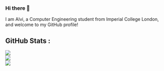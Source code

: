 ### Hi there 👋

I am Alvi, a Computer Engineering student from Imperial College London, and welcome to my GitHub profile!

## GitHub Stats :
![](https://github-readme-stats.vercel.app/api?username=alvi-codes&theme=gruvbox_light_border=false&include_all_commits=false&count_private=true&disable_animations=false)<br/>
![](https://github-readme-streak-stats.herokuapp.com/?user=alvi-codes&theme=gotham&hide_border=false)<br/>
![](https://github-readme-stats.vercel.app/api/top-langs/?username=alvi-codes&theme=gotham&hide_border=false&include_all_commits=true&count_private=true&layout=compact)
